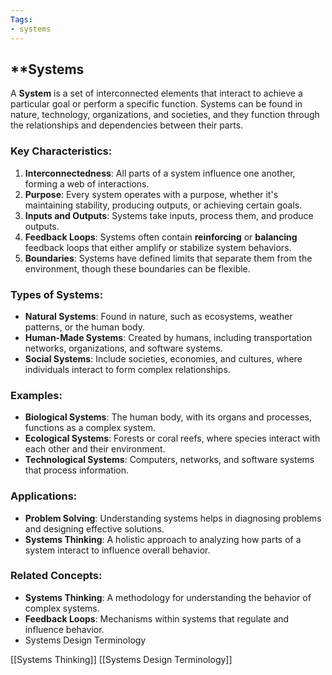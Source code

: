 ```yaml
---
Tags:
- systems
---
```


## **Systems

A **System** is a set of interconnected elements that interact to achieve a particular goal or perform a specific function. Systems can be found in nature, technology, organizations, and societies, and they function through the relationships and dependencies between their parts.

### **Key Characteristics**:

1. **Interconnectedness**: All parts of a system influence one another, forming a web of interactions.
2. **Purpose**: Every system operates with a purpose, whether it's maintaining stability, producing outputs, or achieving certain goals.
3. **Inputs and Outputs**: Systems take inputs, process them, and produce outputs.
4. **Feedback Loops**: Systems often contain **reinforcing** or **balancing** feedback loops that either amplify or stabilize system behaviors.
5. **Boundaries**: Systems have defined limits that separate them from the environment, though these boundaries can be flexible.

### **Types of Systems**:

- **Natural Systems**: Found in nature, such as ecosystems, weather patterns, or the human body.
- **Human-Made Systems**: Created by humans, including transportation networks, organizations, and software systems.
- **Social Systems**: Include societies, economies, and cultures, where individuals interact to form complex relationships.

### **Examples**:

- **Biological Systems**: The human body, with its organs and processes, functions as a complex system.
- **Ecological Systems**: Forests or coral reefs, where species interact with each other and their environment.
- **Technological Systems**: Computers, networks, and software systems that process information.

### **Applications**:

- **Problem Solving**: Understanding systems helps in diagnosing problems and designing effective solutions.
- **Systems Thinking**: A holistic approach to analyzing how parts of a system interact to influence overall behavior.

### **Related Concepts**:

- **Systems Thinking**: A methodology for understanding the behavior of complex systems.
- **Feedback Loops**: Mechanisms within systems that regulate and influence behavior.
- Systems Design Terminology

[[Systems Thinking]]  [[Systems Design Terminology]]